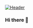 [![Header](https://raw.githubusercontent.com/MartinHeinz/<rpsmith77>/<rpsmith77>/readme_header.png "Header")](https://www.linkedin.com/in/ryan--smith/)
### Hi there 👋

<!--
**rpsmith77/rpsmith77** is a ✨ _special_ ✨ repository because its `README.md` (this file) appears on your GitHub profile.

Here are some ideas to get you started:

- 🔭 I’m currently working on ...
- 🌱 I’m currently learning ...
- 👯 I’m looking to collaborate on ...
- 🤔 I’m looking for help with ...
- 💬 Ask me about ...
- 📫 How to reach me: ...
- 😄 Pronouns: ...
- ⚡ Fun fact: ...
-->

